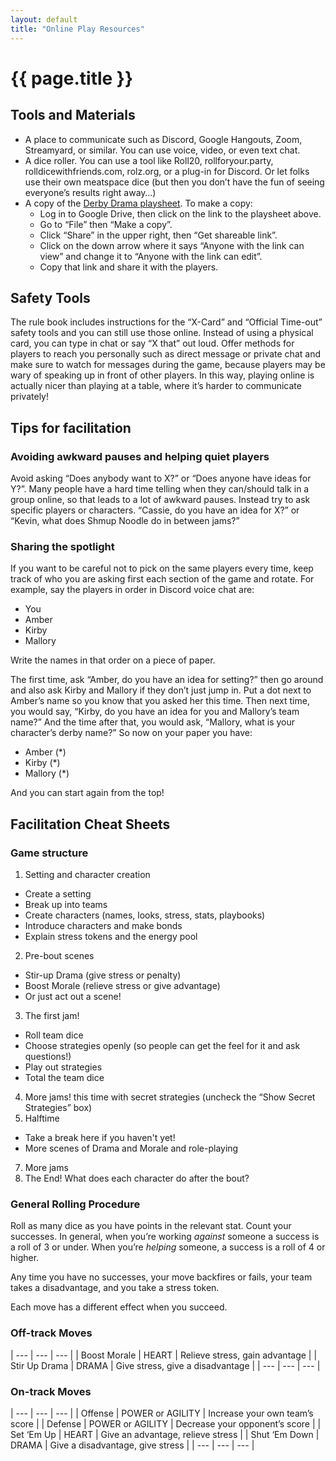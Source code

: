 ```yaml
---
layout: default
title: "Online Play Resources"
---
```


# {{ page.title }}

## Tools and Materials

* A place to communicate such as Discord, Google Hangouts, Zoom, Streamyard, or similar. You can use voice, video, or even text chat.
* A dice roller. You can use a tool like Roll20, rollforyour.party, rolldicewithfriends.com, rolz.org, or a plug-in for Discord. Or let folks use their own meatspace dice (but then you don’t have the fun of seeing everyone’s results right away…)
* A copy of the [Derby Drama playsheet](https://docs.google.com/spreadsheets/d/1Pq7FdCBCoKnS-jZ83ASHcAyv6eG2xlrHZXSYC8gDoug/edit). To make a copy:
    * Log in to Google Drive, then click on the link to the playsheet above. 
    * Go to “File” then “Make a copy”. 
    * Click “Share” in the upper right, then “Get shareable link”. 
    * Click on the down arrow where it says “Anyone with the link can view” and change it to “Anyone with the link can edit”. 
    * Copy that link and share it with the players.

## Safety Tools
The rule book includes instructions for the “X-Card” and “Official Time-out” safety tools and you can still use those online. Instead of using a physical card, you can type in chat or say “X that” out loud. Offer methods for players to reach you personally such as direct message or private chat and make sure to watch for messages during the game, because players may be wary of speaking up in front of other players. In this way, playing online is actually nicer than playing at a table, where it’s harder to communicate privately!

## Tips for facilitation

### Avoiding awkward pauses and helping quiet players
Avoid asking “Does anybody want to X?” or “Does anyone have ideas for Y?”. Many people have a hard time telling when they can/should talk in a group online, so that leads to a lot of awkward pauses. Instead try to ask specific players or characters. “Cassie, do you have an idea for X?” or “Kevin, what does Shmup Noodle do in between jams?”

### Sharing the spotlight

If you want to be careful not to pick on the same players every time, keep track of who you are asking first each section of the game and rotate. For example, say the players in order in Discord voice chat are:
* You
* Amber
* Kirby
* Mallory

Write the names in that order on a piece of paper.

The first time, ask “Amber, do you have an idea for setting?” then go around and also ask Kirby and Mallory if they don’t just jump in. Put a dot next to Amber’s name so you know that you asked her this time. Then next time, you would say, “Kirby, do you have an idea for you and Mallory’s team name?” And the time after that, you would ask, “Mallory, what is your character’s derby name?” So now on your paper you have:
* Amber (*)
* Kirby (*)
* Mallory (*)

And you can start again from the top!

## Facilitation Cheat Sheets
  
### Game structure
1. Setting and character creation
  *  Create a setting
  * Break up into teams
  * Create characters (names, looks, stress, stats, playbooks)
  * Introduce characters and make bonds
  * Explain stress tokens and the energy pool
2. Pre-bout scenes
  * Stir-up Drama (give stress or penalty)
  * Boost Morale (relieve stress or give advantage)
  * Or just act out a scene!
3. The first jam!
  * Roll team dice
  * Choose strategies openly (so people can get the feel for it and ask questions!)
  * Play out strategies
  * Total the team dice
4. More jams! this time with secret strategies (uncheck the “Show Secret Strategies” box)
5. Halftime
  * Take a break here if you haven't yet!
  * More scenes of Drama and Morale and role-playing
7. More jams
8. The End! What does each character do after the bout?

### General Rolling Procedure
Roll as many dice as you have points in the relevant stat. Count your successes. In general, when you’re working *against* someone a success is a roll of 3 or under. When you’re *helping* someone, a success is a roll of 4 or higher.

Any time you have no successes, your move backfires or fails, your team takes a disadvantage, and you take a stress token.

Each move has a different effect when you succeed.

### Off-track Moves
| --- | --- | --- |
| Boost Morale | HEART | Relieve stress, gain advantage |
| Stir Up Drama | DRAMA | Give stress, give a disadvantage | 
| --- | --- | --- |

### On-track Moves

| --- | --- | --- |
| Offense | POWER or AGILITY | Increase your own team’s score  |
| Defense | POWER or AGILITY | Decrease your opponent’s score |
| Set ‘Em Up | HEART | Give an advantage, relieve stress |
| Shut ‘Em Down | DRAMA | Give a disadvantage, give stress |
| --- | --- | --- |